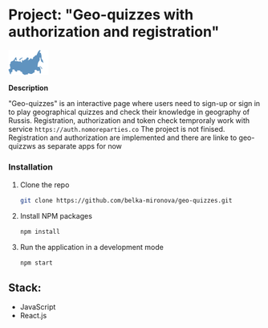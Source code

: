 # Project:  "Geo-quizzes with authorization and registration" 

<img src="src/images/__logo_blue.svg" alt="Logo" width="80" height="auto">


**Description**

"Geo-quizzes" is an interactive page where users need to sign-up or sign in to play geographical quizzes and check their knowledge in geography of Russis. Registration, authorization and token check temproraly work with service `https://auth.nomoreparties.co`
The project is not finised. Registration and authorization are implemented and there are linke to geo-quizzws as separate apps for now

### Installation

1. Clone the repo
   ```sh
   git clone https://github.com/belka-mironova/geo-quizzes.git
   ```
2. Install NPM packages
   ```sh
   npm install
   ```
3. Run the application in a development mode
   ```sh
   npm start
   ```

## Stack: 

* JavaScript 
* React.js




